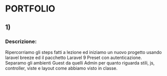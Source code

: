 PORTFOLIO
=======

## 1)

### **Descrizione**:
Ripercorriamo gli steps fatti a lezione ed iniziamo un nuovo progetto usando laravel breeze ed il pacchetto Laravel 9 Preset con autenticazione.
Separamo gli ambienti Guest da quelli Admin per quanto riguarda stili, js, controller, viste e layout come abbiamo visto in classe.

